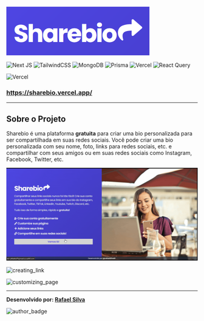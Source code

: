 ![logo](https://raw.githubusercontent.com/rafaelsilva81/sharebio/main/res/sharebio_logo.png)

![Next JS](https://img.shields.io/badge/Next-black?style=for-the-badge&logo=next.js&logoColor=white)
![TailwindCSS](https://img.shields.io/badge/tailwindcss-%2338B2AC.svg?style=for-the-badge&logo=tailwind-css&logoColor=white)
![MongoDB](https://img.shields.io/badge/MongoDB-%234ea94b.svg?style=for-the-badge&logo=mongodb&logoColor=white)
![Prisma](https://img.shields.io/badge/Prisma-3982CE?style=for-the-badge&logo=Prisma&logoColor=white)
![Vercel](https://img.shields.io/badge/vercel-%23000000.svg?style=for-the-badge&logo=vercel&logoColor=white)
![React Query](https://img.shields.io/badge/-React%20Query-FF4154?style=for-the-badge&logo=react%20query&logoColor=white)

![Vercel](http://therealsujitk-vercel-badge.vercel.app/?app=sharebio&style=for-the-badge)

### **https://sharebio.vercel.app/**

---

## Sobre o Projeto

Sharebio é uma plataforma **gratuita** para criar uma bio personalizada para ser compartilhada em suas redes sociais. Você pode criar uma bio personalizada com seu nome, foto, links para redes sociais, etc. e compartilhar com seus amigos ou em suas redes sociais como Instagram, Facebook, Twitter, etc.

![login](https://github.com/rafaelsilva81/sharebio/blob/main/res/login.gif?raw=true)

![creating_link](https://github.com/rafaelsilva81/sharebio/blob/main/res/makinglink.gif?raw=true)

![customizing_page](https://github.com/rafaelsilva81/sharebio/blob/main/res/customizing.gif?raw=true)

---

**Desenvolvido por: [Rafael Silva](https://rafaeldev.me)**

![author_badge](https://i.imgur.com/NIMuGrX.png)
